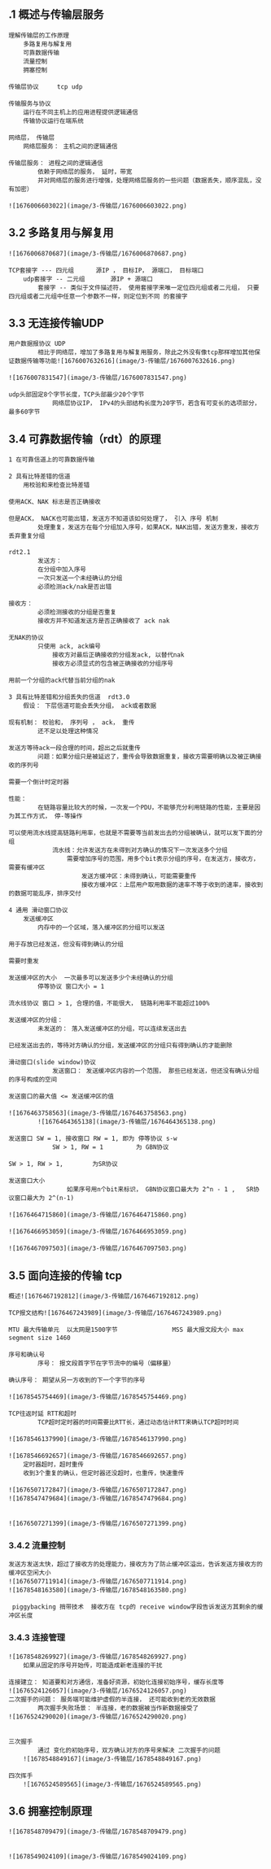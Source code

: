 ## .1 概述与传输层服务

    理解传输层的工作原理
        多路复用与解复用
        可靠数据传输
        流量控制
        拥塞控制

    传输层协议     tcp udp

    传输服务与协议
        运行在不同主机上的应用进程提供逻辑通信
        传输协议运行在端系统

    网络层， 传输层
        网络层服务： 主机之间的逻辑通信

    传输层服务： 进程之间的逻辑通信
            依赖于网络层的服务， 延时，带宽
            并对网络层的服务进行增强，处理网络层服务的一些问题（数据丢失，顺序混乱，没有加密）

    ![1676006603022](image/3-传输层/1676006603022.png)

## 3.2 多路复用与解复用

    ![1676006870687](image/3-传输层/1676006870687.png)

    TCP套接字 --- 四元组      源IP ， 目标IP， 源端口， 目标端口
        udp套接字 -- 二元组       源IP + 源端口
            套接字 -- 类似于文件描述符， 使用套接字来唯一定位四元组或者二元组， 只要四元组或者二元组中任意一个参数不一样，则定位到不同 的套接字

## 3.3 无连接传输UDP

    用户数据报协议 UDP
            相比于网络层，增加了多路复用与解复用服务，除此之外没有像tcp那样增加其他保证数据传输等功能![1676007632616](image/3-传输层/1676007632616.png)

    ![1676007831547](image/3-传输层/1676007831547.png)

    udp头部固定8个字节长度，TCP头部最少20个字节
                网络层协议IP， IPv4的头部结构长度为20字节，若含有可变长的选项部分，最多60字节

## 3.4 可靠数据传输（rdt）的原理

    1 在可靠信道上的可靠数据传输

    2 具有比特差错的信道
        用校验和来检查比特差错

    使用ACK、NAK 标志是否正确接收

    但是ACK， NACK也可能出错，发送方不知道该如何处理了， 引入 序号 机制
            处理重复，发送方在每个分组加入序号，如果ACK，NAK出错，发送方重发，接收方丢弃重复分组

    rdt2.1
            发送方：
            在分组中加入序号
            一次只发送一个未经确认的分组
            必须检测ack/nak是否出错

    接收方：
            必须检测接收的分组是否重复
            接收方并不知道发送方是否正确接收了 ack nak

    无NAK的协议
            只使用 ack, ack编号
                接收方对最后正确接收的分组发ack, 以替代nak
                接收方必须显式的包含被正确接收的分组序号

    用前一个分组的ack代替当前分组的nak

    3 具有比特差错和分组丢失的信道  rdt3.0
        假设： 下层信道可能会丢失分组， ack或者数据

    现有机制： 校验和， 序列号 ， ack， 重传
            还不足以处理这种情况

    发送方等待ack一段合理的时间，超出之后就重传
            问题：如果分组只是被延迟了，重传会导致数据重复，接收方需要明确以及被正确接收的序列号

    需要一个倒计时定时器

    性能：
            在链路容量比较大的时候，一次发一个PDU，不能够充分利用链路的性能，主要是因为其工作方式， 停-等操作

    可以使用流水线提高链路利用率，也就是不需要等当前发出去的分组被确认，就可以发下面的分组
                流水线：允许发送方在未得到对方确认的情况下一次发送多个分组
                    需要增加序号的范围，用多个bit表示分组的序号，在发送方，接收方，需要有缓冲区
                        发送方缓冲区：未得到确认，可能需要重传
                        接收方缓冲区：上层用户取用数据的速率不等于收到的速率，接收到的数据可能乱序，排序交付

    4 通用 滑动窗口协议
        发送缓冲区
            内存中的一个区域，落入缓冲区的分组可以发送

    用于存放已经发送，但没有得到确认的分组

    需要时重发

    发送缓冲区的大小  一次最多可以发送多少个未经确认的分组
            停等协议 窗口大小 = 1

    流水线协议 窗口 > 1, 合理的值，不能很大， 链路利用率不能超过100%

    发送缓冲区的分组：
            未发送的： 落入发送缓冲区的分组，可以连续发送出去

    已经发送出去的，等待对方确认的分组，发送缓冲区的分组只有得到确认的才能删除

    滑动窗口(slide window)协议
                发送窗口： 发送缓冲区内容的一个范围， 那些已经发送，但还没有确认分组的序号构成的空间

    发送窗口的最大值 <= 发送缓冲区的值

    ![1676463758563](image/3-传输层/1676463758563.png)
            ![1676464365138](image/3-传输层/1676464365138.png)

    发送窗口 SW = 1, 接收窗口 RW = 1, 即为 停等协议 s-w
                SW > 1, RW = 1         为 GBN协议

    SW > 1, RW > 1,        为SR协议

    发送窗口大小
                    如果序号用n个bit来标识， GBN协议窗口最大为 2^n - 1 ,   SR协议窗口最大为 2^(n-1)

    ![1676464715860](image/3-传输层/1676464715860.png)

    ![1676466953059](image/3-传输层/1676466953059.png)

    ![1676467097503](image/3-传输层/1676467097503.png)

## 3.5 面向连接的传输 tcp

    概述![1676467192812](image/3-传输层/1676467192812.png)

    TCP报文结构![1676467243989](image/3-传输层/1676467243989.png)

    MTU 最大传输单元  以太网是1500字节               MSS 最大报文段大小 max segment size 1460

    序号和确认号
            序号： 报文段首字节在字节流中的编号（偏移量）

    确认序号： 期望从另一方收到的下一个字节的序号

    ![1678545754469](image/3-传输层/1678545754469.png)

    TCP往返时延 RTT和超时
            TCP超时定时器的时间需要比RTT长，通过动态估计RTT来确认TCP超时时间

    ![1678546137990](image/3-传输层/1678546137990.png)

    ![1678546692657](image/3-传输层/1678546692657.png)
        定时器超时，超时重传
        收到3个重复的确认，但定时器还没超时，也重传，快速重传

    ![1676507172847](image/3-传输层/1676507172847.png)
    ![1678547479684](image/3-传输层/1678547479684.png)


    ![1676507271399](image/3-传输层/1676507271399.png)

### 3.4.2 流量控制
    发送方发送太快，超过了接收方的处理能力，接收方为了防止缓冲区溢出，告诉发送方接收方的缓冲区空闲大小
    ![1676507711914](image/3-传输层/1676507711914.png)
    ![1678548163580](image/3-传输层/1678548163580.png)
       
     piggybacking 捎带技术  接收方在 tcp的 receive window字段告诉发送方其剩余的缓冲区长度

 ### 3.4.3 连接管理

    ![1678548269927](image/3-传输层/1678548269927.png)
        如果从固定的序号开始传，可能造成新老连接的干扰

    连接建立： 知道要和对方通信，准备好资源，初始化连接初始序号，缓存长度等
    ![1676524126057](image/3-传输层/1676524126057.png)
    二次握手的问题： 服务端可能维护虚假的半连接， 还可能收到老的无效数据
            两次握手失败场景： 半连接，老的数据被当作新数据接受了
    ![1676524290020](image/3-传输层/1676524290020.png)

    
    三次握手
            通过 变化的初始序号，双方确认对方的序号来解决 二次握手的问题
        ![1678548849167](image/3-传输层/1678548849167.png)

    四次挥手
        ![1676524589565](image/3-传输层/1676524589565.png)

## 3.6 拥塞控制原理
    ![1678548709479](image/3-传输层/1678548709479.png)


    ![1678549024109](image/3-传输层/1678549024109.png)














